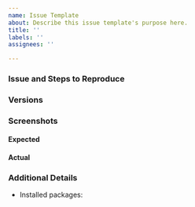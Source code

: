 ```yaml
---
name: Issue Template
about: Describe this issue template's purpose here.
title: ''
labels: ''
assignees: ''

---
```


### Issue and Steps to Reproduce
<!-- Describe your issue and tell us how to reproduce it (include any useful information). -->

### Versions

### Screenshots

#### Expected

#### Actual

### Additional Details
* Installed packages:

